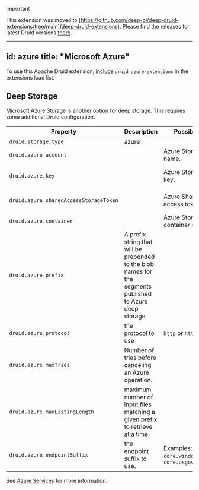 > [!IMPORTANT]  
> This extension was moved to [https://github.com/deep-bi/deep-druid-extensions/tree/main](deep-druid-extensions). Please find the releases for latest Druid versions [there](https://github.com/deep-bi/deep-druid-extensions/releases).

---
id: azure
title: "Microsoft Azure"
---

<!--
  ~ Licensed to the Apache Software Foundation (ASF) under one
  ~ or more contributor license agreements.  See the NOTICE file
  ~ distributed with this work for additional information
  ~ regarding copyright ownership.  The ASF licenses this file
  ~ to you under the Apache License, Version 2.0 (the
  ~ "License"); you may not use this file except in compliance
  ~ with the License.  You may obtain a copy of the License at
  ~
  ~   http://www.apache.org/licenses/LICENSE-2.0
  ~
  ~ Unless required by applicable law or agreed to in writing,
  ~ software distributed under the License is distributed on an
  ~ "AS IS" BASIS, WITHOUT WARRANTIES OR CONDITIONS OF ANY
  ~ KIND, either express or implied.  See the License for the
  ~ specific language governing permissions and limitations
  ~ under the License.
  -->


To use this Apache Druid
extension, [include](../../development/extensions.md#loading-extensions) `druid-azure-extensions` in the extensions load
list.

## Deep Storage

[Microsoft Azure Storage](http://azure.microsoft.com/en-us/services/storage/) is another option for deep storage. This
requires some additional Druid configuration.

| Property                               | Description                                                                                               | Possible Values                                        | Default                                                            |
|----------------------------------------|-----------------------------------------------------------------------------------------------------------|--------------------------------------------------------|--------------------------------------------------------------------|
| `druid.storage.type`                   | azure                                                                                                     |                                                        | Must be set.                                                       |
| `druid.azure.account`                  |                                                                                                           | Azure Storage account name.                            | Must be set.                                                       |
| `druid.azure.key`                      |                                                                                                           | Azure Storage account key.                             | Optional. Either set key or sharedAccessStorageToken but not both. |
| `druid.azure.sharedAccessStorageToken` |                                                                                                           | Azure Shared Storage access token                      | Optional. Either set key or sharedAccessStorageToken but not both. | 
| `druid.azure.container`                |                                                                                                           | Azure Storage container name.                          | Must be set.                                                       |
| `druid.azure.prefix`                   | A prefix string that will be prepended to the blob names for the segments published to Azure deep storage |                                                        | `""`                                                               |
| `druid.azure.protocol`                 | the protocol to use                                                                                       | `http` or `https`                                      | `https`                                                            |
| `druid.azure.maxTries`                 | Number of tries before canceling an Azure operation.                                                      |                                                        | `3`                                                                |
| `druid.azure.maxListingLength`         | maximum number of input files matching a given prefix to retrieve at a time                               |                                                        | `1024`                                                             |
| `druid.azure.endpointSuffix`           | the endpoint suffix to use.                                                                               | Examples: `core.windows.net`, `core.usgovcloudapi.net` | `core.windows.net`                                                 |

See [Azure Services](http://azure.microsoft.com/en-us/pricing/free-trial/) for more information.
